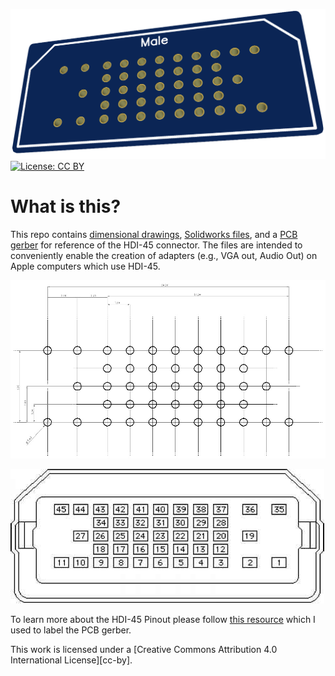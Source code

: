 ![HDI-45 PCB render](https://raw.githubusercontent.com/Stephen-Arsenault/HDI-45/main/Images/hdi-45_render.png)
[![License: CC BY](https://licensebuttons.net/l/by/4.0/80x15.png)](https://creativecommons.org/licenses/by-nc-sa/4.0/)
# What is this?
This repo contains [dimensional drawings](/Drawings), [Solidworks files](/Solidworks), and a [PCB gerber](/Gerbers) for reference of the HDI-45 connector. The files are intended to conveniently enable the creation of adapters (e.g., VGA out, Audio Out) on Apple computers which use HDI-45.

![HDI-45 Dimensional Drawing](https://raw.githubusercontent.com/Stephen-Arsenault/HDI-45/main/Images/hdi-45_drawing.jpg)

![HDI-45 Pinout](https://raw.githubusercontent.com/Stephen-Arsenault/HDI-45/main/Images/hdi-45_pinout.jpg)

To learn more about the HDI-45 Pinout please follow [this resource](https://www.macrepaircentral.us/power-macintosh-7100-series/hdi-pinouts.html) which I used to label the PCB gerber.

This work is licensed under a [Creative Commons Attribution 4.0 International License][cc-by].
